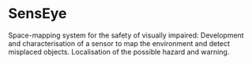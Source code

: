 # SensEye
Space-mapping system for the safety of visually impaired: Development and characterisation of a sensor to map the environment and detect misplaced objects. Localisation of the possible hazard and warning. 
